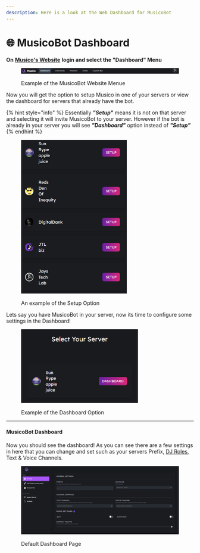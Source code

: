 ```yaml
---
description: Here is a look at the Web Dashboard for MusicoBot
---
```


# 🌐 MusicoBot Dashboard

**On** [**Musico's Website**](../../) **login and select the "Dashboard" Menu**&#x20;

<figure><img src="../../.gitbook/assets/Screenshot_2.png" alt=""><figcaption><p>Example of the MusicoBot Website Menue</p></figcaption></figure>

Now you will get the option to setup Musico in one of your servers or view the dashboard for servers that already have the bot.&#x20;

{% hint style="info" %}
Essentially _**"Setup"**_ means it is not on that server and selecting it will invite MusicoBot to your server. However if the bot is already in your server you will see _**"Dashboard"**_ option instead of _**"Setup"**_
{% endhint %}

<figure><img src="../../.gitbook/assets/Screenshot_3.png" alt="" width="284"><figcaption><p>An example of the Setup Option</p></figcaption></figure>

Lets say you have MusicoBot in your server, now its time to configure some settings in the Dashboard!&#x20;

<figure><img src="../../.gitbook/assets/Screenshot_4.png" alt="" width="314"><figcaption><p>Example of the Dashboard Option</p></figcaption></figure>

***

#### MusicoBot Dashboard

Now you should see the dashboard! As you can see there are a few settings in here that you can change and set such as your servers Prefix, [DJ Roles](musicobot-and-dj-roles/dj-commands.md), Text & Voice Channels. &#x20;

<figure><img src="../../.gitbook/assets/Screenshot_1.png" alt=""><figcaption><p>Default Dashboard Page</p></figcaption></figure>
